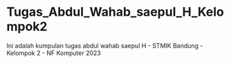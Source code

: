 # Tugas_Abdul_Wahab_saepul_H_Kelompok2
Ini adalah kumpulan tugas abdul wahab saepul  H -  STMIK Bandung - Kelompok 2 - NF Komputer 2023
